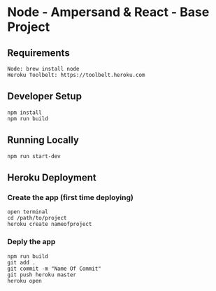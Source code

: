 # Node - Ampersand & React - Base Project
## Requirements
```
Node: brew install node
Heroku Toolbelt: https://toolbelt.heroku.com
```

## Developer Setup
```
npm install
npm run build
```

## Running Locally
```
npm run start-dev
```

## Heroku Deployment
### Create the app (first time deploying)
```
open terminal
cd /path/to/project
heroku create nameofproject
```

### Deply the app
```
npm run build
git add .
git commit -m "Name Of Commit"
git push heroku master
heroku open
```